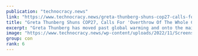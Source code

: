 ```yaml
---
publication: "technocracy.news"
link: "https://www.technocracy.news/greta-thunberg-shuns-cop27-calls-for-overthrow-of-the-whole-capitalist-system/"
title: "Greta Thunberg Shuns COP27, Calls For 'Overthrow Of The Whole Capitalist System'"
excerpt: "Greta Thunberg has moved past global warming and onto the main event: overthrowing capitalism altogether in favor of Sustainable Development, aka Technocracy. This has been the goal of global warming "
image: "https://www.technocracy.news/wp-content/uploads/2022/11/Screenshot-2022-11-08-at-8.08.36-AM.png"
group: con
rank: 6
---
```

